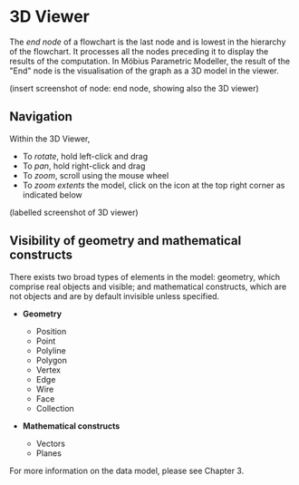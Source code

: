 # 3D Viewer

The _end node_ of a flowchart is the last node and is lowest in the hierarchy of the flowchart. It processes all the nodes preceding it to display the results of the computation. In Möbius Parametric Modeller, the result of the "End" node is the visualisation of the graph as a 3D model in the viewer.

(insert screenshot of node: end node, showing also the 3D viewer)

## Navigation

Within the 3D Viewer,
* To _rotate_, hold left-click and drag
* To _pan_, hold right-click and drag
* To _zoom_, scroll using the mouse wheel
* To _zoom extents_ the model, click on the icon at the top right corner as indicated below

(labelled screenshot of 3D viewer)

## Visibility of geometry and mathematical constructs

There exists two broad types of elements in the model: geometry, which comprise real objects and visible; and mathematical constructs, which are not objects and are by default invisible unless specified. 

* __Geometry__
  * Position
  * Point
  * Polyline
  * Polygon
  * Vertex
  * Edge
  * Wire
  * Face
  * Collection

* __Mathematical constructs__
  * Vectors
  * Planes

For more information on the data model, please see Chapter 3. 
